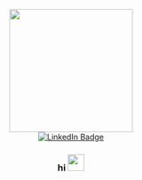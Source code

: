 <!-- ### Hi there 👋 -->

<!--
**krisztinanmth/krisztinanmth** is a ✨ _special_ ✨ repository because its `README.md` (this file) appears on your GitHub profile.

Here are some ideas to get you started:

- 🔭 I’m currently working on ...
- 🌱 I’m currently learning ...
- 👯 I’m looking to collaborate on ...
- 🤔 I’m looking for help with ...
- 💬 Ask me about ...
- 📫 How to reach me: ...
- 😄 Pronouns: ...
- ⚡ Fun fact: ...
-->

<div id="header" align="center">
  <img src="https://media.giphy.com/media/nFLW7PNGgN3lI68rdv/giphy.gif" width="222" />
  <div id="badges">
    <a href="https://www.linkedin.com/in/krisztina-222-nmth/">
      <img src="https://img.shields.io/badge/LinkedIn-blue?style=for-the-badge&logo=linkedin&logoColor=white" alt="LinkedIn Badge"/>
    </a>
  </div>
  <img src="https://komarev.com/ghpvc/?username=krisztinanmth&style=flat-square&color=blue" alt=""/>
  <h3>
    hi
    <img src="https://media.giphy.com/media/mDLek2Pl1Q9PwH0dXd/giphy.gif" width="30px"/>
  </h3>
</div>
